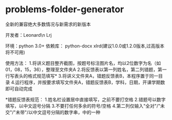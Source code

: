 # problems-folder-generator

全新的兼容绝大多数情况与新需求的新版本
 
开发者：Leonard\n
       Lrj

环境：python 3.0+
依赖库：
python-docx
xlrd(建议1.0.0或1.2.0版本,过高版本将不可用)

使用方法：
1.将讲义题目整齐截图，按题号标注图片名，均以2位数字为名（如01，08，15，36），整理至文件夹A
2.将反馈表以第一列姓名，第二列错题，第一行写表头的格式规范填写*
3.将讲义文件夹A，错题反馈表B，本程序置于同一目录
4.运行程序，并按要求填写文件夹A，错题反馈表B，学科，日期，开课学期数即可自动完成


*错题反馈表规范：
1.姓名栏设置居中直接填写，之前不要打空格
2.错题号以数字填写，以中文逗号分隔
3.不要打任何多余的符号/空格
4.第二列仅输入"全对"/"未交"/"未带"/以中文逗号分隔的数字串，中的一种


